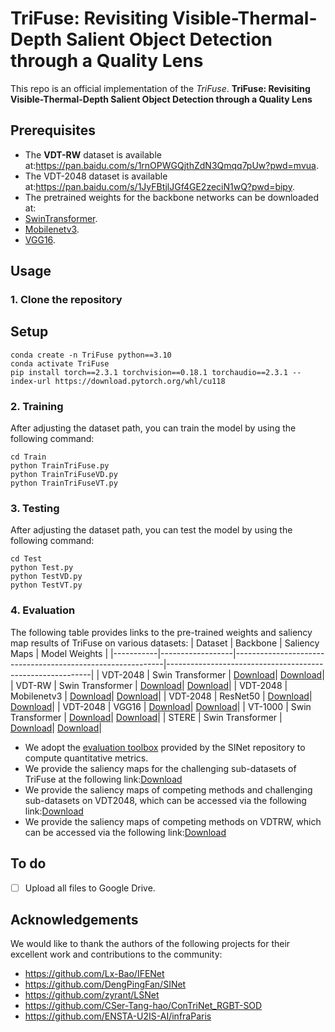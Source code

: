 # TriFuse: Revisiting Visible-Thermal-Depth Salient Object Detection through a Quality Lens

This repo is an official implementation of the *TriFuse*.
**TriFuse: Revisiting Visible-Thermal-Depth Salient Object Detection through a Quality Lens**

## Prerequisites
- The **VDT-RW** dataset is available at:https://pan.baidu.com/s/1rnOPWGQjthZdN3Qmqq7pUw?pwd=mvua.
- The VDT-2048 dataset is available at:https://pan.baidu.com/s/1JyFBtjlJGf4GE2zeciN1wQ?pwd=bipy.
- The pretrained weights for the backbone networks can be downloaded at:
-  [SwinTransformer](https://pan.baidu.com/s/1lRKC_caVWzVuJwvVfsCWYg?pwd=3hj7).
-  [Mobilenetv3](https://pan.baidu.com/s/1PDAgND6AxwZHUFlkx2KOTg?pwd=a4c8).
-  [VGG16](https://pan.baidu.com/s/1QA7IPUp2su2a9QXYiB4GBg?pwd=46ts).

## Usage

### 1. Clone the repository
## Setup
```
conda create -n TriFuse python==3.10
conda activate TriFuse
pip install torch==2.3.1 torchvision==0.18.1 torchaudio==2.3.1 --index-url https://download.pytorch.org/whl/cu118
```
### 2. Training
After adjusting the dataset path, you can train the model by using the following command:
```
cd Train
python TrainTriFuse.py
python TrainTriFuseVD.py
python TrainTriFuseVT.py
```

### 3. Testing
After adjusting the dataset path, you can test the model by using the following command:
```
cd Test
python Test.py
python TestVD.py
python TestVT.py
```

### 4. Evaluation
The following table provides links to the pre-trained weights and saliency map results of TriFuse on various datasets:
| Dataset   | Backbone         | Saliency Maps                                             | Model Weights                                             |
|-----------|------------------|------------------------------------------------------------|-----------------------------------------------------------|
| VDT-2048  | Swin Transformer | [Download](https://pan.baidu.com/s/1BPfIGuORWIFPvaljxTNxNA?pwd=bydf)| [Download](https://pan.baidu.com/s/1FlwS9pdcuVLw13ispbhlWA?pwd=a2nr)|
| VDT-RW    | Swin Transformer | [Download](https://pan.baidu.com/s/1STXaAxphKCH8clVbfyt8GQ?pwd=9jee)| [Download](https://pan.baidu.com/s/1n9zDe5OityRFuQhMke4hIg?pwd=setk)|
| VDT-2048  | Mobilenetv3 | [Download](https://pan.baidu.com/s/1BPfIGuORWIFPvaljxTNxNA?pwd=bydf)| [Download](https://pan.baidu.com/s/1JLRsZVvmi4lIlT4cEfbKdA?pwd=ax8x)|
| VDT-2048  | ResNet50 | [Download](https://pan.baidu.com/s/1BPfIGuORWIFPvaljxTNxNA?pwd=bydf)| [Download](https://pan.baidu.com/s/12vXLlNKhsgMa1DiLbHmtoA?pwd=e5ur)|
| VDT-2048  | VGG16 | [Download](https://pan.baidu.com/s/1BPfIGuORWIFPvaljxTNxNA?pwd=bydf)| [Download](https://pan.baidu.com/s/1ca69iRIYO5Y0cxvWHNqKZA?pwd=hx34)|
| VT-1000   | Swin Transformer | [Download](https://pan.baidu.com/s/1rPHZJ1ijpdE6KBLj5jbqrw?pwd=jus4)| [Download](https://pan.baidu.com/s/1yYxmMceL_-WPBJXHGcPBYA?pwd=i39u)|
| STERE     | Swin Transformer | [Download](https://pan.baidu.com/s/19zmjO9ttny450DI3VEzX7Q?pwd=qkuv)| [Download](https://pan.baidu.com/s/1GLqzzNCZvQgVJDr2Jymw2w?pwd=mbir)|


- We adopt the [evaluation toolbox](https://github.com/DengPingFan/SINet) provided by the SINet repository to compute quantitative metrics. 
- We provide the saliency maps for the challenging sub-datasets of TriFuse at the following link:[Download](https://pan.baidu.com/s/1uGtB9cu89eTaHmRZbHBuGw?pwd=bra7)
- We provide the saliency maps of competing methods and challenging sub-datasets on VDT2048, which can be accessed via the following link:[Download](https://pan.baidu.com/s/19-waBKdIR0fFYrNQS3J86g?pwd=usqg)
- We provide the saliency maps of competing methods on VDTRW, which can be accessed via the following link:[Download](https://pan.baidu.com/s/1STXaAxphKCH8clVbfyt8GQ?pwd=9jee)

## To do
- [ ] Upload all files to Google Drive.

## Acknowledgements
We would like to thank the authors of the following projects for their excellent work and contributions to the community:
- https://github.com/Lx-Bao/IFENet  
- https://github.com/DengPingFan/SINet  
- https://github.com/zyrant/LSNet  
- https://github.com/CSer-Tang-hao/ConTriNet_RGBT-SOD  
- https://github.com/ENSTA-U2IS-AI/infraParis
